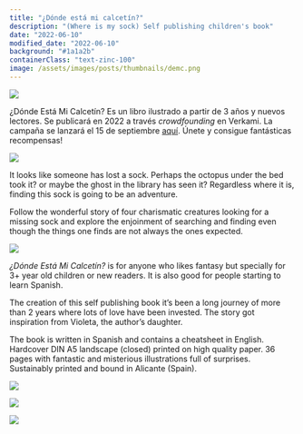 ```yaml
---
title: "¿Dónde está mi calcetín?"
description: "(Where is my sock) Self publishing children's book"
date: "2022-06-10"
modified_date: "2022-06-10"
background: "#1a1a2b"
containerClass: "text-zinc-100"
image: /assets/images/posts/thumbnails/demc.png
---
```


![](/assets/images/posts/donde_esta_mi_calcetin/demc001.png)

¿Dónde Está Mi Calcetín? Es un libro ilustrado a partir de 3 años y nuevos lectores. Se publicará en 2022 a través *crowdfounding* en Verkami. La campaña se lanzará el 15 de septiembre [aquí](https://www.verkami.com/projects/33313-donde-esta-mi-calcetin). Únete y consigue fantásticas recompensas!


![](/assets/images/posts/donde_esta_mi_calcetin/demc002.png)

It looks like someone has lost a sock. Perhaps the octopus under the bed took it? or maybe the ghost in the library has seen it? Regardless where it is, finding this sock is going to be an adventure.

Follow the wonderful story of four charismatic creatures looking for a missing sock and explore the enjoinment of searching and finding even though the things one finds are not always the ones expected.

![](/assets/images/posts/donde_esta_mi_calcetin/demc003.png)

*¿Dónde Está Mi Calcetín?* is for anyone who likes fantasy but specially for 3+ year old children or new readers. It is also good for people starting to learn Spanish.

The creation of this self publishing book it’s been a long journey of more than 2 years where lots of love have been invested. The story got inspiration from Violeta, the author’s daughter.

The book is written in Spanish and contains a cheatsheet in English. Hardcover DIN A5 landscape (closed) printed on high quality paper. 36 pages with fantastic and misterious illustrations full of surprises. Sustainably printed and bound in Alicante (Spain).

![](/assets/images/posts/donde_esta_mi_calcetin/demc004.png)

![](/assets/images/posts/donde_esta_mi_calcetin/demc005.png)

![](/assets/images/posts/donde_esta_mi_calcetin/demc006.png)
